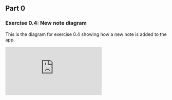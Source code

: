 ## Part 0

### Exercise 0.4: New note diagram

This is the diagram for exercise 0.4 showing how a new note is added to the app.

![Diagram](https://github.com/N1fabrice/fullstackopen/blob/main/part0/exercise0.4.md)
